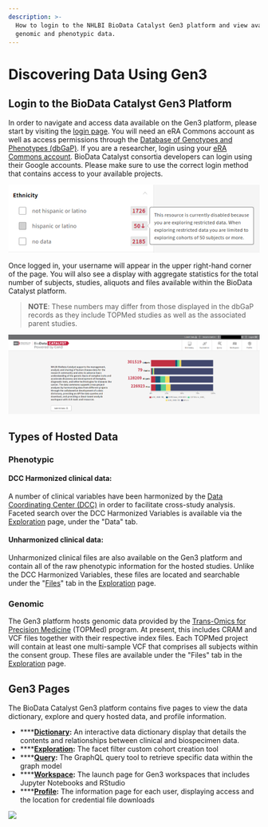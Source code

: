 ```yaml
---
description: >-
  How to login to the NHLBI BioData Catalyst Gen3 platform and view available
  genomic and phenotypic data.
---
```


# Discovering Data Using Gen3

## Login to the BioData Catalyst Gen3 Platform <a id="login-to-nhlbi-biodata-catalyst-gen3"></a>

In order to navigate and access data available on the Gen3 platform, please start by visiting the [login page](https://gen3.biodatacatalyst.nhlbi.nih.gov/login). You will need an eRA Commons account as well as access permissions through the [Database of Genotypes and Phenotypes \(dbGaP\)](https://www.ncbi.nlm.nih.gov/gap/). If you are a researcher, login using your [eRA Commons account](https://public.era.nih.gov/commons/public/login.do). BioData Catalyst consortia developers can login using their Google accounts. Please make sure to use the correct login method that contains access to your available projects.

![Login page for the BioData Catalyst Gen3 portal.](../../.gitbook/assets/image%20%2826%29.png)

Once logged in, your username will appear in the upper right-hand corner of the page. You will also see a display with aggregate statistics for the total number of subjects, studies, aliquots and files available within the BioData Catalyst platform.

> **NOTE**: These numbers may differ from those displayed in the dbGaP records as they include TOPMed studies as well as the associated parent studies.

![Post-login view of the BioData Catalyst Gen3 front page.](../../.gitbook/assets/screenshot_2020-01-17-https-gen3-datastage-io.png)

## Types of Hosted Data <a id="types-of-hosted-data"></a>

### Phenotypic <a id="phenotypic"></a>

#### DCC Harmonized clinical data:  <a id="dcc-harmonized-clinical-data"></a>

A number of clinical variables have been harmonized by the [Data Coordinating Center \(DCC\)](https://www.nhlbiwgs.org/group/dcc) in order to facilitate cross-study analysis. Faceted search over the DCC Harmonized Variables is available via the [Exploration](exploration.md#the-data-tab) page, under the "Data" tab.

#### Unharmonized clinical data:  <a id="unharmonized-clinical-data"></a>

Unharmonized clinical files are also available on the Gen3 platform and contain all of the raw phenotypic information for the hosted studies. Unlike the DCC Harmonized Variables, these files are located and searchable under the "[Files](https://app.gitbook.com/@bdcatalyst/s/biodata-catalyst-documentation/~/diff/drafts/-M-L1HmuSHOOxJmXm-Qv/explore_data/gen3-discovering-data#the-files-tab)" tab in the [Exploration](exploration.md#the-files-tab) page.

### Genomic <a id="genomic"></a>

The Gen3 platform hosts genomic data provided by the [Trans-Omics for Precision Medicine](https://www.nhlbiwgs.org/) \(TOPMed\) program. At present, this includes CRAM and VCF files together with their respective index files. Each TOPMed project will contain at least one multi-sample VCF that comprises all subjects within the consent group. These files are available under the "Files" tab in the [Exploration](exploration.md#the-files-tab) page.

## Gen3 Pages <a id="gen3-pages"></a>

The BioData Catalyst Gen3 platform contains five pages to view the data dictionary, explore and query hosted data, and profile information.

* \*\*\*\*[**Dictionary**](dictionary.md)**:** An interactive data dictionary display that details the contents and relationships between clinical and biospecimen data.
* \*\*\*\*[**Exploration**](exploration.md)**:** The facet filter custom cohort creation tool
* \*\*\*\*[**Query**](query.md)**:** The GraphQL query tool to retrieve specific data within the graph model
* \*\*\*\*[**Workspace**](workspace.md)**:** The launch page for Gen3 workspaces that includes Jupyter Notebooks and RStudio
* \*\*\*\*[**Profile**](profile.md)**:** The information page for each user, displaying access and the location for credential file downloads

![](https://blobscdn.gitbook.com/v0/b/gitbook-28427.appspot.com/o/assets%2F-LwOmaDlbanAQ-7fhd89%2F-M-PyVfe6nb9uTFTslqZ%2F-M-Pz_BYTNBPIU57B-GK%2Fimage.png?alt=media&token=383d80d2-45e4-4753-a062-47074cd14693)

